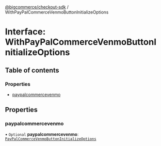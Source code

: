 [@bigcommerce/checkout-sdk](../README.md) / WithPayPalCommerceVenmoButtonInitializeOptions

# Interface: WithPayPalCommerceVenmoButtonInitializeOptions

## Table of contents

### Properties

- [paypalcommercevenmo](WithPayPalCommerceVenmoButtonInitializeOptions.md#paypalcommercevenmo)

## Properties

### paypalcommercevenmo

• `Optional` **paypalcommercevenmo**: [`PayPalCommerceVenmoButtonInitializeOptions`](PayPalCommerceVenmoButtonInitializeOptions.md)
